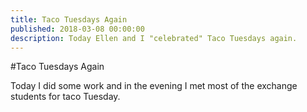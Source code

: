 ```yaml
---
title: Taco Tuesdays Again
published: 2018-03-08 00:00:00
description: Today Ellen and I "celebrated" Taco Tuesdays again.
---
```


#Taco Tuesdays Again

Today I did some work and in the evening
I met most of the exchange students for taco Tuesday.
